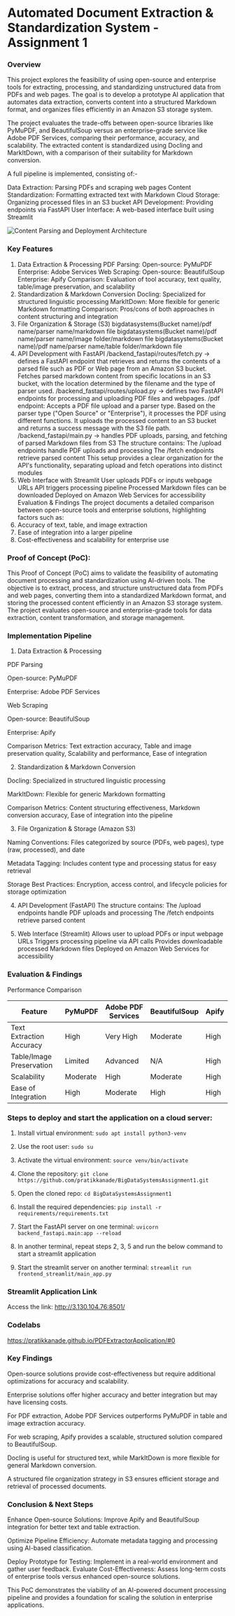 # Automated Document Extraction & Standardization System - Assignment 1

### Overview

This project explores the feasibility of using open-source and enterprise tools for extracting, processing, and standardizing unstructured data from PDFs and web pages. The goal is to develop a prototype AI application that automates data extraction, converts content into a structured Markdown format, and organizes files efficiently in an Amazon S3 storage system.

The project evaluates the trade-offs between open-source libraries like PyMuPDF, and BeautifulSoup versus an enterprise-grade service like Adobe PDF Services, comparing their performance, accuracy, and scalability. The extracted content is standardized using Docling and MarkItDown, with a comparison of their suitability for Markdown conversion.

A full pipeline is implemented, consisting of:-

Data Extraction: Parsing PDFs and scraping web pages
Content Standardization: Formatting extracted text with Markdown
Cloud Storage: Organizing processed files in an S3 bucket
API Development: Providing endpoints via FastAPI
User Interface: A web-based interface built using Streamlit


![Content Parsing and Deployment Architecture](https://github.com/pratikkanade/PDFExtractorApplication/blob/main/architecture_diagram.jpeg?raw=true)


### Key Features
1. Data Extraction & Processing
PDF Parsing:
Open-source: PyMuPDF
Enterprise: Adobe Services
Web Scraping:
Open-source: BeautifulSoup
Enterprise: Apify
Comparison: Evaluation of tool accuracy, text quality, table/image preservation, and scalability
2. Standardization & Markdown Conversion
Docling: Specialized for structured linguistic processing
MarkItDown: More flexible for generic Markdown formatting
Comparison: Pros/cons of both approaches in content structuring and integration
3. File Organization & Storage (S3)
bigdatasystems(Bucket name)/pdf name/parser name/markdown file
bigdatasystems(Bucket name)/pdf name/parser name/image folder/markdown file
bigdatasystems(Bucket name)/pdf name/parser name/table folder/markdown file
5. API Development with FastAPI
/backend_fastapi/routes/fetch.py → defines a FastAPI endpoint that retrieves and returns the contents of a parsed file such as PDF or Web page from an Amazon S3 bucket. Fetches parsed markdown content from specific locations in an S3 bucket, with the location determined by the filename and the type of parser used.
/backend_fastapi/routes/upload.py → defines two FastAPI endpoints for processing and uploading PDF files and webpages.
 /pdf endpoint: Accepts a PDF file upload and a parser type. Based on the parser type ("Open Source" or "Enterprise"), it processes the PDF using different functions. It uploads the processed content to an S3 bucket and returns a success message with the S3 file path.
/backend_fastapi/main.py → handles PDF uploads, parsing, and fetching of parsed Markdown files from S3
The structure contains:
The /upload endpoints handle PDF uploads and processing
The /fetch endpoints retrieve parsed content
This setup provides a clear organization for the API's functionality, separating upload and fetch operations into distinct modules
6. Web Interface with Streamlit
User uploads PDFs or inputs webpage URLs
API triggers processing pipeline
Processed Markdown files can be downloaded
Deployed on Amazon Web Services for accessibility
Evaluation & Findings
The project documents a detailed comparison between open-source tools and enterprise solutions, highlighting factors such as:
1. Accuracy of text, table, and image extraction
2. Ease of integration into a larger pipeline
3. Cost-effectiveness and scalability for enterprise use

### Proof of Concept (PoC):
This Proof of Concept (PoC) aims to validate the feasibility of automating document processing and standardization using AI-driven tools. The objective is to extract, process, and structure unstructured data from PDFs and web pages, converting them into a standardized Markdown format, and storing the processed content efficiently in an Amazon S3 storage system. The project evaluates open-source and enterprise-grade tools for data extraction, content transformation, and storage management.

### Implementation Pipeline

1. Data Extraction & Processing

PDF Parsing

Open-source: PyMuPDF

Enterprise: Adobe PDF Services

Web Scraping

Open-source: BeautifulSoup

Enterprise: Apify

Comparison Metrics: Text extraction accuracy, Table and image preservation quality, Scalability and performance, Ease of integration

2. Standardization & Markdown Conversion

Docling: Specialized in structured linguistic processing

MarkItDown: Flexible for generic Markdown formatting

Comparison Metrics: Content structuring effectiveness, Markdown conversion accuracy, Ease of integration into the pipeline

3. File Organization & Storage (Amazon S3)

Naming Conventions: Files categorized by source (PDFs, web pages), type (raw, processed), and date

Metadata Tagging: Includes content type and processing status for easy retrieval

Storage Best Practices: Encryption, access control, and lifecycle policies for storage optimization

4. API Development (FastAPI)
The structure contains:
The /upload endpoints handle PDF uploads and processing
The /fetch endpoints retrieve parsed content

5. Web Interface (Streamlit)
Allows user to upload PDFs or input webpage URLs
Triggers processing pipeline via API calls
Provides downloadable processed Markdown files
Deployed on Amazon Web Services for accessibility

### Evaluation & Findings
Performance Comparison


|  Feature	                   |     PyMuPDF	      |       Adobe PDF Services	  |    BeautifulSoup	    |   Apify  |
|-----------------------------|-------------------|----------------------------|----------------------|----------|
|  Text Extraction Accuracy	  |      High	        |       Very High	           |      Moderate	       |   High   | 
|  Table/Image Preservation	  |     Limited	      |        Advanced	           |         N/A	         |   High   |
|  Scalability	               |      Moderate	    |         High	              |      Moderate	       |   High   |
|  Ease of Integration	       |       High	       |         Moderate	          |          High	       |   High   |


### Steps to deploy and start the application on a cloud server:

1. Install virtual environment: `sudo apt install python3-venv` 

2. Use the root user: `sudo su` 
 
3. Activate the virtual environment: `source venv/bin/activate`
 
4. Clone the repository: `git clone https://github.com/pratikkanade/BigDataSystemsAssignment1.git`
 
5. Open the cloned repo: `cd BigDataSystemsAssignment1`
 
6. Install the required dependencies: `pip install -r requirements/requirements.txt`
 
7. Start the FastAPI server on one terminal: `uvicorn backend_fastapi.main:app --reload`

8. In another terminal, repeat steps 2, 3, 5 and run the below command to start a streamlit application

9. Start the streamlit server on another terminal: `streamlit run frontend_streamlit/main_app.py`

### Streamlit Application Link 
Access the link: http://3.130.104.76:8501/

### Codelabs
https://pratikkanade.github.io/PDFExtractorApplication/#0



### Key Findings

Open-source solutions provide cost-effectiveness but require additional optimizations for accuracy and scalability.

Enterprise solutions offer higher accuracy and better integration but may have licensing costs.

For PDF extraction, Adobe PDF Services outperforms PyMuPDF in table and image extraction accuracy.

For web scraping, Apify provides a scalable, structured solution compared to BeautifulSoup.

Docling is useful for structured text, while MarkItDown is more flexible for general Markdown conversion.

A structured file organization strategy in S3 ensures efficient storage and retrieval of processed documents.

### Conclusion & Next Steps

Enhance Open-source Solutions: Improve Apify and BeautifulSoup integration for better text and table extraction.

Optimize Pipeline Efficiency: Automate metadata tagging and processing using AI-based classification.

Deploy Prototype for Testing: Implement in a real-world environment and gather user feedback.
Evaluate Cost-Effectiveness: Assess long-term costs of enterprise tools versus enhanced open-source solutions.

This PoC demonstrates the viability of an AI-powered document processing pipeline and provides a foundation for scaling the solution in enterprise applications.


